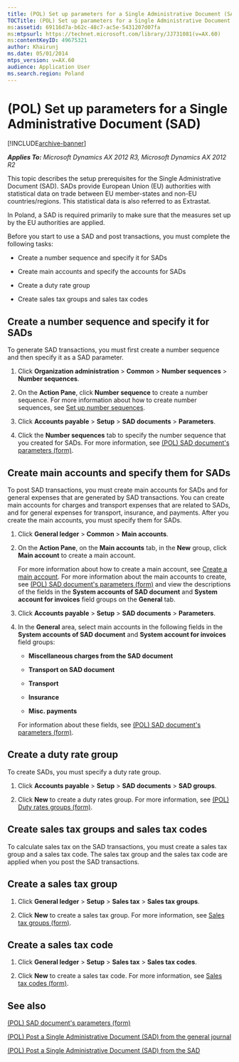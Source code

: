 ```yaml
---
title: (POL) Set up parameters for a Single Administrative Document (SAD)
TOCTitle: (POL) Set up parameters for a Single Administrative Document (SAD)
ms:assetid: 69116d7a-b62c-48c7-ac5e-5431207d07fa
ms:mtpsurl: https://technet.microsoft.com/library/JJ731081(v=AX.60)
ms:contentKeyID: 49675321
author: Khairunj
ms.date: 05/01/2014
mtps_version: v=AX.60
audience: Application User
ms.search.region: Poland
---
```


# (POL) Set up parameters for a Single Administrative Document (SAD) 


[!INCLUDE[archive-banner](includes/archive-banner.md)]


_**Applies To:** Microsoft Dynamics AX 2012 R3, Microsoft Dynamics AX 2012 R2_

This topic describes the setup prerequisites for the Single Administrative Document (SAD). SADs provide European Union (EU) authorities with statistical data on trade between EU member-states and non-EU countries/regions. This statistical data is also referred to as Extrastat.

In Poland, a SAD is required primarily to make sure that the measures set up by the EU authorities are applied.

Before you start to use a SAD and post transactions, you must complete the following tasks:

  - Create a number sequence and specify it for SADs

  - Create main accounts and specify the accounts for SADs

  - Create a duty rate group

  - Create sales tax groups and sales tax codes

## Create a number sequence and specify it for SADs

To generate SAD transactions, you must first create a number sequence and then specify it as a SAD parameter.

1.  Click **Organization administration** \> **Common** \> **Number sequences** \> **Number sequences**.

2.  On the **Action Pane**, click **Number sequence** to create a number sequence. For more information about how to create number sequences, see [Set up number sequences](set-up-number-sequences.md).

3.  Click **Accounts payable** \> **Setup** \> **SAD documents** \> **Parameters**.

4.  Click the **Number sequences** tab to specify the number sequence that you created for SADs. For more information, see [(POL) SAD document's parameters (form)](https://technet.microsoft.com/library/jj728746\(v=ax.60\)).

## Create main accounts and specify them for SADs

To post SAD transactions, you must create main accounts for SADs and for general expenses that are generated by SAD transactions. You can create main accounts for charges and transport expenses that are related to SADs, and for general expenses for transport, insurance, and payments. After you create the main accounts, you must specify them for SADs.

1.  Click **General ledger** \> **Common** \> **Main accounts**.

2.  On the **Action Pane**, on the **Main accounts** tab, in the **New** group, click **Main account** to create a main account.
    
    For more information about how to create a main account, see [Create a main account](create-a-main-account.md). For more information about the main accounts to create, see [(POL) SAD document's parameters (form)](https://technet.microsoft.com/library/jj728746\(v=ax.60\)) and view the descriptions of the fields in the **System accounts of SAD document** and **System account for invoices** field groups on the **General** tab.

3.  Click **Accounts payable** \> **Setup** \> **SAD documents** \> **Parameters**.

4.  In the **General** area, select main accounts in the following fields in the **System accounts of SAD document** and **System account for invoices** field groups:
    
      - **Miscellaneous charges from the SAD document**
    
      - **Transport on SAD document**
    
      - **Transport**
    
      - **Insurance**
    
      - **Misc. payments**
    
    For information about these fields, see [(POL) SAD document's parameters (form)](https://technet.microsoft.com/library/jj728746\(v=ax.60\)).

## Create a duty rate group

To create SADs, you must specify a duty rate group.

1.  Click **Accounts payable** \> **Setup** \> **SAD documents** \> **SAD groups**.

2.  Click **New** to create a duty rates group. For more information, see [(POL) Duty rates groups (form)](https://technet.microsoft.com/library/jj728745\(v=ax.60\)).

## Create sales tax groups and sales tax codes

To calculate sales tax on the SAD transactions, you must create a sales tax group and a sales tax code. The sales tax group and the sales tax code are applied when you post the SAD transactions.

## Create a sales tax group

1.  Click **General ledger** \> **Setup** \> **Sales tax** \> **Sales tax groups**.

2.  Click **New** to create a sales tax group. For more information, see [Sales tax groups (form)](https://technet.microsoft.com/library/aa498345\(v=ax.60\)).

## Create a sales tax code

1.  Click **General ledger** \> **Setup** \> **Sales tax** \> **Sales tax codes**.

2.  Click **New** to create a sales tax code. For more information, see [Sales tax codes (form)](https://technet.microsoft.com/library/aa553257\(v=ax.60\)).

## See also

[(POL) SAD document's parameters (form)](https://technet.microsoft.com/library/jj728746\(v=ax.60\))

[(POL) Post a Single Administrative Document (SAD) from the general journal](pol-post-a-single-administrative-document-sad-from-the-general-journal.md)

[(POL) Post a Single Administrative Document (SAD) from the SAD](pol-post-a-single-administrative-document-sad-from-the-sad.md)

  


